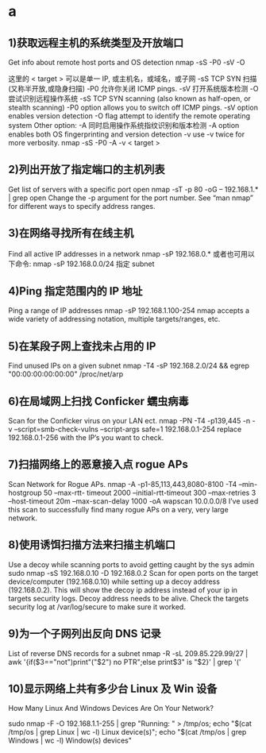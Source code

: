 # a

## 1)获取远程主机的系统类型及开放端口

Get info about remote host ports and OS detection
nmap -sS -P0 -sV -O <target>

这里的 < target > 可以是单一 IP, 或主机名，或域名，或子网
-sS TCP SYN 扫描 (又称半开放,或隐身扫描)
-P0 允许你关闭 ICMP pings.
-sV 打开系统版本检测
-O 尝试识别远程操作系统
-sS TCP SYN scanning (also known as half-open, or stealth scanning)
-P0 option allows you to switch off ICMP pings.
-sV option enables version detection
-O flag attempt to identify the remote operating system
Other option:
-A 同时启用操作系统指纹识别和版本检测
-A option enables both OS fingerprinting and version detection
-v use -v twice for more verbosity.
nmap -sS -P0 -A -v < target >

## 2)列出开放了指定端口的主机列表

Get list of servers with a specific port open
nmap -sT -p 80 -oG – 192.168.1.* | grep open
Change the -p argument for the port number. See “man nmap” for
different ways to specify address ranges.

## 3)在网络寻找所有在线主机

Find all active IP addresses in a network
nmap -sP 192.168.0.*
或者也可用以下命令:
nmap -sP 192.168.0.0/24
指定 subnet

## 4)Ping 指定范围内的 IP 地址

Ping a range of IP addresses
nmap -sP 192.168.1.100-254
nmap accepts a wide variety of addressing notation, multiple
targets/ranges, etc.

## 5)在某段子网上查找未占用的 IP

Find unused IPs on a given subnet
nmap -T4 -sP 192.168.2.0/24 && egrep "00:00:00:00:00:00" /proc/net/arp

## 6)在局域网上扫找 Conficker 蠕虫病毒

Scan for the Conficker virus on your LAN ect.
nmap -PN -T4 -p139,445 -n -v –script=smb-check-vulns –script-args
safe=1 192.168.0.1-254
replace 192.168.0.1-256 with the IP’s you want to check.

## 7)扫描网络上的恶意接入点 rogue APs

Scan Network for Rogue APs.
nmap -A -p1-85,113,443,8080-8100 -T4 –min-hostgroup 50 –max-rtt-
timeout 2000 –initial-rtt-timeout 300 –max-retries 3 –host-timeout
20m –max-scan-delay 1000 -oA wapscan 10.0.0.0/8
I’ve used this scan to successfully find many rogue APs on a very,
very large network.

## 8)使用诱饵扫描方法来扫描主机端口

Use a decoy while scanning ports to avoid getting caught by the sys
admin
sudo nmap -sS 192.168.0.10 -D 192.168.0.2 
Scan for open ports on the target device/computer (192.168.0.10) while
setting up a decoy address (192.168.0.2). This will show the decoy ip
address instead of your ip in targets security logs. Decoy address
needs to be alive. Check the targets security log at /var/log/secure
to make sure it worked.

## 9)为一个子网列出反向 DNS 记录

List of reverse DNS records for a subnet
nmap -R -sL 209.85.229.99/27 | awk '{if($3=="not")print"("$2") no
PTR";else print$3" is "$2}' | grep '('

## 10)显示网络上共有多少台 Linux 及 Win 设备

How Many Linux And Windows Devices Are On Your Network?

sudo nmap -F -O 192.168.1.1-255 | grep "Running: " > /tmp/os; echo "$(cat /tmp/os | grep Linux | wc -l) Linux device(s)"; echo "$(cat /tmp/os | grep Windows | wc -l) Window(s) devices"
